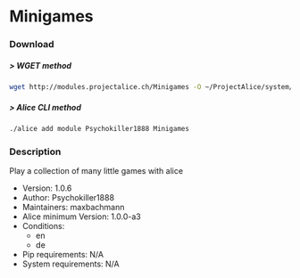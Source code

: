 # Minigames

### Download

##### > WGET method
```bash
wget http://modules.projectalice.ch/Minigames -O ~/ProjectAlice/system/moduleInstallTickets/Minigames.install
```

##### > Alice CLI method
```bash
./alice add module Psychokiller1888 Minigames
```

### Description
Play a collection of many little games with alice

- Version: 1.0.6
- Author: Psychokiller1888
- Maintainers: maxbachmann
- Alice minimum Version: 1.0.0-a3
- Conditions:
  - en
  - de
- Pip requirements: N/A
- System requirements: N/A


